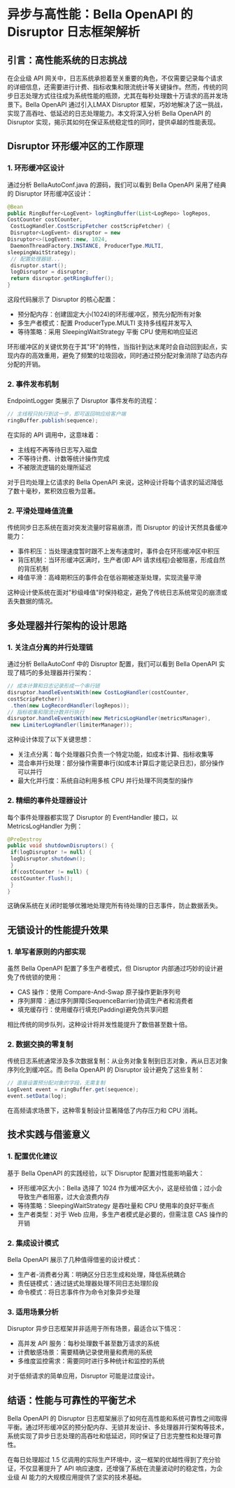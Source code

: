 # 异步与高性能：Bella OpenAPI 的 Disruptor 日志框架解析

## 引言：高性能系统的日志挑战

在企业级 API 网关中，日志系统承担着至关重要的角色，不仅需要记录每个请求的详细信息，还需要进行计费、指标收集和限流统计等关键操作。然而，传统的同步日志处理方式往往成为系统性能的瓶颈，尤其在每秒处理数十万请求的高并发场景下。Bella OpenAPI 通过引入LMAX Disruptor 框架，巧妙地解决了这一挑战，实现了高吞吐、低延迟的日志处理能力。本文将深入分析 Bella OpenAPI 的 Disruptor 实现，揭示其如何在保证系统稳定性的同时，提供卓越的性能表现。

## Disruptor 环形缓冲区的工作原理

### 1. 环形缓冲区设计

通过分析 BellaAutoConf.java 的源码，我们可以看到 Bella OpenAPI 采用了经典的 Disruptor 环形缓冲区设计：

```java
@Bean
public RingBuffer<LogEvent> logRingBuffer(List<LogRepo> logRepos, 
CostCounter costCounter, 
 CostLogHandler.CostScripFetcher costScripFetcher) {
 Disruptor<LogEvent> disruptor = new 
Disruptor<>(LogEvent::new, 1024,
 DaemonThreadFactory.INSTANCE, ProducerType.MULTI, 
sleepingWaitStrategy);
 // 配置处理器链...
 disruptor.start();
 logDisruptor = disruptor;
 return disruptor.getRingBuffer();
}
```

这段代码展示了 Disruptor 的核心配置：

- 预分配内存：创建固定大小(1024)的环形缓冲区，预先分配所有对象
- 多生产者模式：配置 ProducerType.MULTI 支持多线程并发写入
- 等待策略：采用 SleepingWaitStrategy 平衡 CPU 使用和响应延迟

环形缓冲区的关键优势在于其"环"的特性，当指针到达末尾时会自动回到起点，实现内存的高效重用，避免了频繁的垃圾回收，同时通过预分配对象消除了动态内存分配的开销。

### 2. 事件发布机制

EndpointLogger 类展示了 Disruptor 事件发布的流程：

```java
// 主线程只执行到这一步，即可返回响应给客户端
ringBuffer.publish(sequence);
```

在实际的 API 调用中，这意味着：

- 主线程不再等待日志写入磁盘
- 不等待计费、计数等统计操作完成
- 不被限流逻辑的处理所延迟

对于日均处理上亿请求的 Bella OpenAPI 来说，这种设计将每个请求的延迟降低了数十毫秒，累积效应极为显著。

### 2. 平滑处理峰值流量

传统同步日志系统在面对突发流量时容易崩溃，而 Disruptor 的设计天然具备缓冲能力：

- 事件积压：当处理速度暂时跟不上发布速度时，事件会在环形缓冲区中积压
- 背压机制：当环形缓冲区满时，生产者(即 API 请求线程)会被阻塞，形成自然的背压机制
- 峰值平滑：高峰期积压的事件会在低谷期被逐渐处理，实现流量平滑

这种设计使系统在面对"秒级峰值"时保持稳定，避免了传统日志系统常见的崩溃或丢失数据的情况。

## 多处理器并行架构的设计思路

### 1. 关注点分离的并行处理链

通过分析 BellaAutoConf 中的 Disruptor 配置，我们可以看到 Bella OpenAPI 实现了精巧的多处理器并行架构：

```java
// 成本计算和日志记录形成一个串行链
disruptor.handleEventsWith(new CostLogHandler(costCounter, 
costScripFetcher))
 .then(new LogRecordHandler(logRepos));
// 指标收集和限流计数并行执行
disruptor.handleEventsWith(new MetricsLogHandler(metricsManager), 
 new LimiterLogHandler(limiterManager));
```

这种设计体现了以下关键思想：

- 关注点分离：每个处理器只负责一个特定功能，如成本计算、指标收集等
- 混合串并行处理：部分操作需要串行(如成本计算后才能记录日志)，部分操作可以并行
- 最大化并行度：系统自动利用多核 CPU 并行处理不同类型的操作

### 2. 精细的事件处理器设计

每个事件处理器都实现了 Disruptor 的 EventHandler 接口，以 MetricsLogHandler 为例：

```java
@PreDestroy
public void shutdownDisruptors() {
 if(logDisruptor != null) {
 logDisruptor.shutdown();
 }
 if(costCounter != null) {
 costCounter.flush();
 }
}
```

这确保系统在关闭时能够优雅地处理完所有待处理的日志事件，防止数据丢失。

## 无锁设计的性能提升效果

### 1. 单写者原则的内部实现

虽然 Bella OpenAPI 配置了多生产者模式，但 Disruptor 内部通过巧妙的设计避免了传统锁的使用：

- CAS 操作：使用 Compare-And-Swap 原子操作更新序列号
- 序列屏障：通过序列屏障(SequenceBarrier)协调生产者和消费者
- 填充缓存行：使用缓存行填充(Padding)避免伪共享问题

相比传统的同步队列，这种设计将并发性能提升了数倍甚至数十倍。

### 2. 数据交换的零复制

传统日志系统通常涉及多次数据复制：从业务对象复制到日志对象，再从日志对象序列化到缓冲区。而 Bella OpenAPI 的 Disruptor 设计避免了这些复制：

```java
// 直接设置预分配对象的字段，无需复制
LogEvent event = ringBuffer.get(sequence);
event.setData(log);
```

在高频请求场景下，这种零复制设计显著降低了内存压力和 CPU 消耗。

## 技术实践与借鉴意义

### 1. 配置优化建议

基于 Bella OpenAPI 的实践经验，以下 Disruptor 配置对性能影响最大：

- 环形缓冲区大小：Bella 选择了 1024 作为缓冲区大小，这是经验值；过小会导致生产者阻塞，过大会浪费内存
- 等待策略：SleepingWaitStrategy 是吞吐量和 CPU 使用率的良好平衡点
- 生产者类型：对于 Web 应用，多生产者模式是必要的，但需注意 CAS 操作的开销

### 2. 集成设计模式

Bella OpenAPI 展示了几种值得借鉴的设计模式：

- 生产者-消费者分离：明确区分日志生成和处理，降低系统耦合
- 责任链模式：通过链式处理器处理不同日志处理阶段
- 命令模式：将日志事件作为命令对象异步处理

### 3. 适用场景分析

Disruptor 异步日志框架并非适用于所有场景，最适合以下情况：

- 高并发 API 服务：每秒处理数千甚至数万请求的系统
- 计费敏感场景：需要精确记录使用量和费用的系统
- 多维度监控需求：需要同时进行多种统计和监控的系统

对于低频请求的简单应用，Disruptor 可能是过度设计。

## 结语：性能与可靠性的平衡艺术

Bella OpenAPI 的 Disruptor 日志框架展示了如何在高性能和系统可靠性之间取得平衡。通过环形缓冲区的预分配内存、无锁并发设计、多处理器并行架构等技术，系统实现了异步日志处理的高吞吐和低延迟，同时保证了日志完整性和处理可靠性。

在每日处理超过 1.5 亿调用的实际生产环境中，这一框架的优越性得到了充分验证，不仅显著提升了 API 响应速度，还增强了系统在流量波动时的稳定性，为企业级 AI 能力的大规模应用提供了坚实的技术基础。